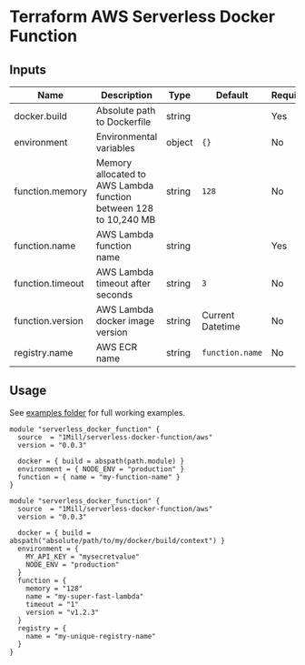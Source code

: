 # Terraform AWS Serverless Docker Function

## Inputs

| Name             | Description                                                      | Type   | Default          | Required |
|------------------|------------------------------------------------------------------|--------|------------------|----------|
| docker.build     | Absolute path to Dockerfile                                      | string |                  | Yes      |
| environment      | Environmental variables                                          | object | `{}`             | No       |
| function.memory  | Memory allocated to AWS Lambda function between 128 to 10,240 MB | string | `128`            | No       |
| function.name    | AWS Lambda function name                                         | string |                  | Yes      |
| function.timeout | AWS Lambda timeout after seconds                                 | string | `3`              | No       |
| function.version | AWS Lambda docker image version                                  | string | Current Datetime | No       |
| registry.name    | AWS ECR name                                                     | string | `function.name`  | No       |

## Usage

See [examples folder](https://github.com/1Mill/terraform-aws-serverless-docker-function/tree/main/examples) for full working examples.

```hcl
module "serverless_docker_function" {
  source  = "1Mill/serverless-docker-function/aws"
  version = "0.0.3"

  docker = { build = abspath(path.module) }
  environment = { NODE_ENV = "production" }
  function = { name = "my-function-name" }
}
```

```hcl
module "serverless_docker_function" {
  source  = "1Mill/serverless-docker-function/aws"
  version = "0.0.3"

  docker = { build = abspath("absolute/path/to/my/docker/build/context") }
  environment = {
    MY_API_KEY = "mysecretvalue"
    NODE_ENV = "production"
  }
  function = {
    memory = "128"
    name = "my-super-fast-lambda"
    timeout = "1"
    version = "v1.2.3"
  }
  registry = {
    name = "my-unique-registry-name"
  }
}
```
